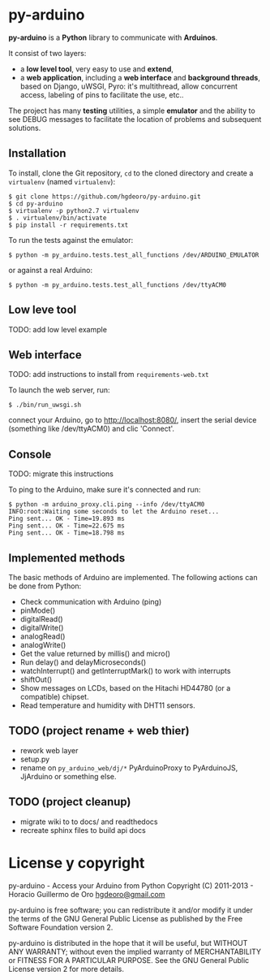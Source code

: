 py-arduino
==============

**py-arduino** is a **Python** library to communicate with **Arduinos**.

It consist of two layers:

 - a **low level tool**, very easy to use and **extend**,
 - a **web application**, including a **web interface** and **background threads**, based on Django, uWSGI, Pyro: it's multithread, allow concurrent access,
    labeling of pins to facilitate the use, etc..

The project has many **testing** utilities, a simple **emulator** and the ability to see DEBUG messages to facilitate the location of problems and subsequent solutions.


Installation
------------

To install, clone the Git repository, `cd` to the cloned directory and create a `virtualenv` (named `virtualenv`):

    $ git clone https://github.com/hgdeoro/py-arduino.git
    $ cd py-arduino
    $ virtualenv -p python2.7 virtualenv
    $ . virtualenv/bin/activate
    $ pip install -r requirements.txt

To run the tests against the emulator:

    $ python -m py_arduino.tests.test_all_functions /dev/ARDUINO_EMULATOR 

or against a real Arduino:

    $ python -m py_arduino.tests.test_all_functions /dev/ttyACM0 


<!--
The recommended way to install py-arduino is using pip and/or virtualenv.

1. Install PIP [manually](http://www.pip-installer.org/en/latest/installing.html "Install PIP"), or with your distribution's package manager (`sudo apt-get install python-pip` in Ubuntu), or create a [virtualenv](http://www.virtualenv.org/en/latest/ "Vitualenv Site").
2. Run `pip install pyarduinoproxy`
-->


Low leve tool
-------------

TODO: add low level example


Web interface
-------------

<!--
![Architecture Web Application](/hgdeoro/py-arduino-proxy/raw/master/examples/architecture-overview-webapp.png)
-->

TODO: add instructions to install from `requirements-web.txt`

To launch the web server, run:

    $ ./bin/run_uwsgi.sh

connect your Arduino, go to [http://localhost:8080/](http://localhost:8080/),
insert the serial device (something like /dev/ttyACM0)
and clic 'Connect'.

<!--
Here are some screenshots:

![connect](https://raw.github.com/hgdeoro/py-arduino-proxy/master/examples/arduino-proxy-web-interface-connect.png) and 

![main page](https://raw.github.com/hgdeoro/py-arduino-proxy/master/examples/arduino-proxy-web-interface-main.png).
-->

Console
-------

<!--
![Architecture Console](https://raw.github.com/hgdeoro/py-arduino-proxy/master/examples/architecture-overview-console.png)
-->

TODO: migrate this instructions

To ping to the Arduino, make sure it's connected and run:

	$ python -m arduino_proxy.cli.ping --info /dev/ttyACM0 
	INFO:root:Waiting some seconds to let the Arduino reset...
	Ping sent... OK - Time=19.893 ms
	Ping sent... OK - Time=22.675 ms
	Ping sent... OK - Time=18.798 ms


<!--
How it works 
------------

First connect to the Arduino. 

![Connect](https://raw.github.com/hgdeoro/py-arduino-proxy/master/examples/arduino-proxy-connect.png "Connect")

Once connected, we can execute the methods on the instance of ArduinoProxy. For example, to read a digital pin: 

![Digital Read](https://raw.github.com/hgdeoro/py-arduino-proxy/master/examples/arduino-proxy-digital-read.png "Digital Read")

To set output HIGH on a digital pin: 

![Digital Write](https://raw.github.com/hgdeoro/py-arduino-proxy/master/examples/arduino-proxy-digital-write.png "Digital Write")
-->


Implemented methods  
------------------- 

The basic methods of Arduino are implemented. The following actions can be done from Python: 

* Check communication with Arduino (ping) 
* pinMode()
* digitalRead()
* digitalWrite()
* analogRead()
* analogWrite()
* Get the value returned by millis() and micro()
* Run delay() and delayMicroseconds()
* watchInterrupt() and getInterruptMark() to work with interrupts
* shiftOut()
* Show messages on LCDs, based on the Hitachi HD44780 (or a compatible) chipset.
* Read temperature and humidity with DHT11 sensors.


TODO (project rename + web thier)
---------------------------------

* rework web layer
* setup.py
* rename on `py_arduino_web/dj/*` PyArduinoProxy to PyArduinoJS, JjArduino or something else.

TODO (project cleanup)
----------------------

* migrate wiki to to docs/ and readthedocs
* recreate sphinx files to build api docs

<!--
Videos!
=======

* [Web interface + emulator + analog pins](http://www.youtube.com/watch?v=fMhAJlvZQco "Web interface + emulator + analog pins")
* [Web interface](http://www.youtube.com/watch?v=QE6UJSs3b6Q "Web interface")
* [Testing shiftOut and 8 LEDs with py-arduino](http://www.youtube.com/watch?v=_9MselaKcdU "Testing shiftOut and 8 LEDs with py-arduino")
* [Writing a custom method in py-arduino](http://www.youtube.com/watch?v=2kgQpQqTVUU "Writing a custom method in py-arduino")
* [Testing RGB leds with py-arduino UI](http://www.youtube.com/watch?v=yM1ZaTFAZwc "Testing RGB leds with py-arduino UI")
-->

<!--
Python API
==========

You can get some initial API documentation [here](http://www.hgdeoro.com.ar/~horacio/py-arduino-proxy/index.html).
-->

License y copyright
===================

py-arduino - Access your Arduino from Python
Copyright (C) 2011-2013 - Horacio Guillermo de Oro <hgdeoro@gmail.com>

py-arduino is free software; you can redistribute it and/or modify
it under the terms of the GNU General Public License as published by
the Free Software Foundation version 2.

py-arduino is distributed in the hope that it will be useful,
but WITHOUT ANY WARRANTY; without even the implied warranty of
MERCHANTABILITY or FITNESS FOR A PARTICULAR PURPOSE.  See the
GNU General Public License version 2 for more details.

